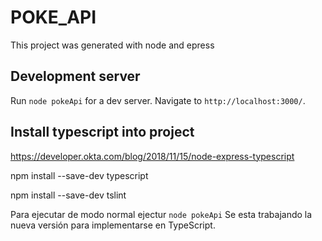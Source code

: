 # POKE_API

This project was generated with node and epress 

## Development server

Run `node pokeApi` for a dev server. Navigate to `http://localhost:3000/`.

## Install typescript into project

https://developer.okta.com/blog/2018/11/15/node-express-typescript

npm install --save-dev typescript

npm install --save-dev tslint


Para ejecutar de modo normal ejectur `node pokeApi`
Se esta trabajando la nueva versión para implementarse en TypeScript.